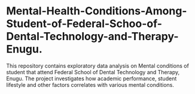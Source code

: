 # Mental-Health-Conditions-Among-Student-of-Federal-Schoo-of-Dental-Technology-and-Therapy-Enugu.
This repository contains exploratory data analysis on Mental conditions of student that attend Federal School of Dental Technology and Therapy, Enugu. The project investigates how academic performance, student lifestyle and other factors correlates with various mental conditions.
